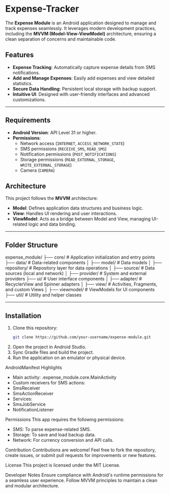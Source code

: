 # Expense-Tracker

The **Expense Module** is an Android application designed to manage and track expenses seamlessly. It leverages modern development practices, including the **MVVM (Model-View-ViewModel)** architecture, ensuring a clean separation of concerns and maintainable code.

## Features
- **Expense Tracking**: Automatically capture expense details from SMS notifications.
- **Add and Manage Expenses**: Easily add expenses and view detailed statistics.
- **Secure Data Handling**: Persistent local storage with backup support.
- **Intuitive UI**: Designed with user-friendly interfaces and advanced customizations.

---

## Requirements
- **Android Version**: API Level 31 or higher.
- **Permissions**:
  - Network access (`INTERNET`, `ACCESS_NETWORK_STATE`)
  - SMS permissions (`RECEIVE_SMS`, `READ_SMS`)
  - Notification permissions (`POST_NOTIFICATIONS`)
  - Storage permissions (`READ_EXTERNAL_STORAGE`, `WRITE_EXTERNAL_STORAGE`)
  - Camera (`CAMERA`)

## Architecture
This project follows the **MVVM** architecture:
- **Model**: Defines application data structures and business logic.
- **View**: Handles UI rendering and user interactions.
- **ViewModel**: Acts as a bridge between Model and View, managing UI-related logic and data binding.

---

## Folder Structure
expense_module/ 
├── core/ # Application initialization and entry points 
├── data/ # Data-related components │ 
├── model/ # Data models │ 
├── repository/ # Repository layer for data operations │ 
├── source/ # Data sources (local and network) │ 
├── provider/ # System and external providers 
├── ui/ # User interface components │ 
├── adapter/ # RecyclerView and Spinner adapters │ 
├── view/ # Activities, Fragments, and custom Views │ 
├── viewmodel/ # ViewModels for UI components 
├── util/ # Utility and helper classes


---

## Installation
1. Clone this repository:
   ```bash
   git clone https://github.com/your-username/expense-module.git
2. Open the project in Android Studio.
3. Sync Gradle files and build the project.
4. Run the application on an emulator or physical device.

AndroidManifest Highlights
   * Main activity: .expense_module.core.MainActivity
   * Custom receivers for SMS actions:
   * SmsReceiver
   * SmsActionReceiver
   * Services:
   * SmsJobService
   * NotificationListener

Permissions
This app requires the following permissions:
   - SMS: To parse expense-related SMS.
   - Storage: To save and load backup data.
   - Network: For currency conversion and API calls.

Contribution
Contributions are welcome! Feel free to fork the repository, create issues, or submit pull requests for improvements or new features.

License
This project is licensed under the MIT License.

Developer Notes
Ensure compliance with Android's runtime permissions for a seamless user experience.
Follow MVVM principles to maintain a clean and modular architecture.
